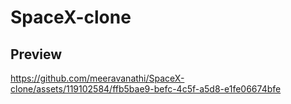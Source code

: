 # SpaceX-clone
## Preview 



https://github.com/meeravanathi/SpaceX-clone/assets/119102584/ffb5bae9-befc-4c5f-a5d8-e1fe06674bfe

